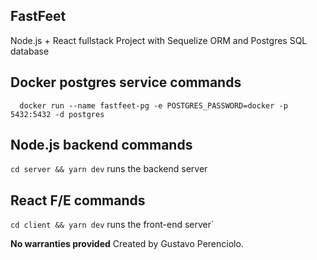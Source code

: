 ## FastFeet

Node.js + React fullstack Project with Sequelize ORM and Postgres SQL database

## Docker postgres service commands

```shellscript
  docker run --name fastfeet-pg -e POSTGRES_PASSWORD=docker -p 5432:5432 -d postgres
```

## Node.js backend commands

`cd server && yarn dev` runs the backend server

## React F/E commands

`cd client && yarn dev` runs the front-end server`

<strong>No warranties provided</strong>
Created by Gustavo Perenciolo.
